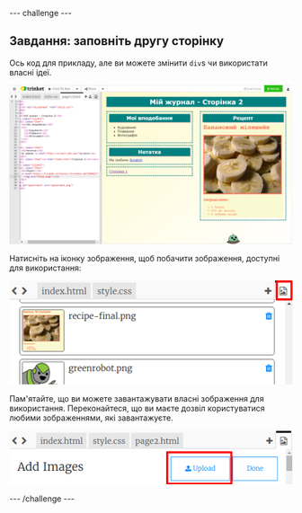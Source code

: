 \--- challenge \---

## Завдання: заповніть другу сторінку

Ось код для прикладу, але ви можете змінити `div`s чи використати власні ідеї.

![знімок екрану](images/magazine-page2-challenge.png)

Натисніть на іконку зображення, щоб побачити зображення, доступні для використання:

![знімок екрану](images/magazine-images.png)

Пам'ятайте, що ви можете завантажувати власні зображення для використання. Переконайтеся, що ви маєте дозвіл користуватися любими зображеннями, які завантажуєте.

![знімок екрану](images/magazine-upload-images.png)

\--- /challenge \---